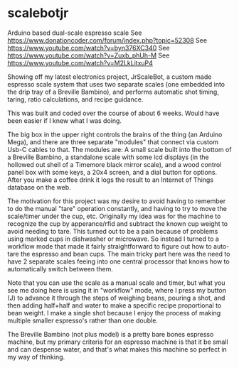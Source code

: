 # scalebotjr
Arduino based dual-scale espresso scale
See https://www.donationcoder.com/forum/index.php?topic=52308
See https://www.youtube.com/watch?v=byn376XC340
See https://www.youtube.com/watch?v=Zuxb_phUh-M
See https://www.youtube.com/watch?v=M2LkLitxuP4

Showing off my latest electronics project, JrScaleBot, a custom made espresso scale system that uses two separate scales (one embedded into the drip tray of a Breville Bambino), and performs automatic shot timing, taring, ratio calculations, and recipe guidance.

This was built and coded over the course of about 6 weeks.  Would have been easier if I knew what I was doing.

The big box in the upper right controls the brains of the thing (an Arduino Mega), and there are three separate "modules" that connect via custom Usb-C cables to that.  The modules are: A small scale built into the bottom of a Breville Bambino, a standalone scale with some lcd displays (in the hollowed out shell of a Timemore black mirror scale), and a wood control panel box with some keys, a 20x4 screen, and a dial button for options.  After you make a coffee drink it logs the result to an Internet of Things database on the web.

The motivation for this project was my desire to avoid having to remember to do the manual "tare" operation constantly, and having to try to move the scale/timer under the cup, etc.  Originally my idea was for the machine to recognize the cup by apperance/rfid and subtract the known cup weight to avoid needing to tare.  This turned out to be a pain because of problems using marked cups in dishwasher or microwave.  So instead I turned to a workflow mode that made it fairly straightforward to figure out how to auto-tare the espresso and bean cups.  The main tricky part here was the need to have 2 separate scales feeing into one central processor that knows how to automatically switch between them.

Note that you can use the scale as a manual scale and timer, but what you see me doing here is using it in "workflow" mode, where I press my button (J) to advance it through the steps of weighing beans, pouring a shot, and then adding half+half and water to make a specific recipe proportional to bean weight.  I make a single shot because I enjoy the process of making multiple smaller espresso's rather than one double.

The Breville Bambino (not plus model) is a pretty bare bones espresso machine, but my primary criteria for an espresso machine is that it be small and can despense water, and that's what makes this machine so perfect in my way of thinking.
